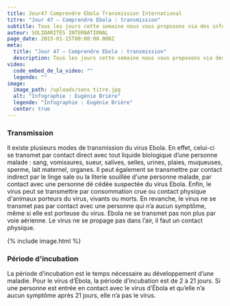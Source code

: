 ```yaml
---
title: Jour47 Comprendre Ebola Transmission International
titre: "Jour 47 – Comprendre Ebola : transmission"
subtitle: Tous les jours cette semaine nous vous proposons via des infographies de mieux comprendre le virus Ebola...
auteur: SOLIDARITÉS INTERNATIONAL
page_date: 2015-01-15T00:00:00.000Z
meta:
  title: "Jour 47 – Comprendre Ebola : transmission"
  description: Tous les jours cette semaine nous vous proposons via des infographies de mieux comprendre le virus Ebola...
video:
  code_embed_de_la_video: ""
  legende: ""
image:
  image_path: /uploads/sans titre.jpg
  alt: "Infographie : Eugénie Brière"
  legende: "Infographie : Eugénie Brière"
  center: true
---
```

### Transmission

Il existe plusieurs modes de transmission du virus Ebola. En effet, celui-ci se transmet par contact direct avec tout liquide biologique d’une personne malade : sang, vomissures, sueur, salives, selles, urines, plaies, muqueuses, sperme, lait maternel, organes.
Il peut &eacute;galement se transmettre par contact indirect par le linge sale ou la literie souill&eacute;e d'une personne malade, par contact avec une personne d&eacute; c&eacute;d&eacute;e suspect&eacute;e du virus Ebola. Enfin, le virus peut se transmettre par consommation crue ou  contact physique d'animaux porteurs du virus, vivants ou morts.
En revanche, le virus ne se transmet pas par contact avec une personne qui n’a aucun sympt&ocirc;me, m&ecirc;me si elle est porteuse du virus. Ebola ne se transmet pas non plus par voie a&eacute;rienne. Le virus ne se propage pas dans l’air, il faut un contact physique.

{% include image.html %}

### P&eacute;riode d'incubation

La p&eacute;riode d’incubation est le temps n&eacute;cessaire au d&eacute;veloppement d’une maladie. Pour le virus d’&Eacute;bola, la p&eacute;riode d’incubation est de 2 &agrave; 21 jours. Si une personne est entr&eacute;e en contact avec le virus d’&Eacute;bola et qu’elle n’a aucun sympt&ocirc;me apr&egrave;s 21 jours, elle n’a pas le virus.